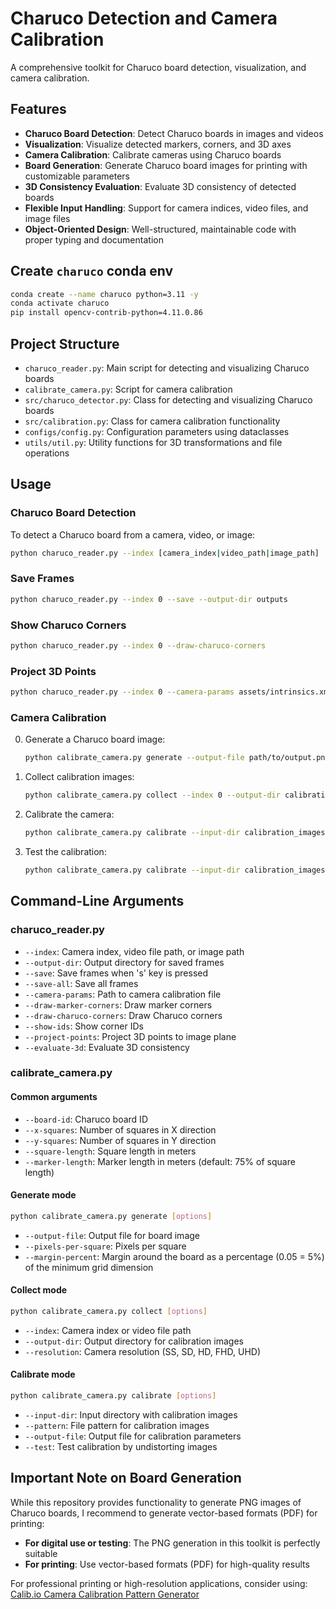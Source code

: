 # Charuco Detection and Camera Calibration

A comprehensive toolkit for Charuco board detection, visualization, and camera calibration.

## Features

- **Charuco Board Detection**: Detect Charuco boards in images and videos
- **Visualization**: Visualize detected markers, corners, and 3D axes
- **Camera Calibration**: Calibrate cameras using Charuco boards
- **Board Generation**: Generate Charuco board images for printing with customizable parameters
- **3D Consistency Evaluation**: Evaluate 3D consistency of detected boards
- **Flexible Input Handling**: Support for camera indices, video files, and image files
- **Object-Oriented Design**: Well-structured, maintainable code with proper typing and documentation

## Create `charuco` conda env

```bash
conda create --name charuco python=3.11 -y
conda activate charuco
pip install opencv-contrib-python=4.11.0.86
```

## Project Structure

- `charuco_reader.py`: Main script for detecting and visualizing Charuco boards
- `calibrate_camera.py`: Script for camera calibration
- `src/charuco_detector.py`: Class for detecting and visualizing Charuco boards
- `src/calibration.py`: Class for camera calibration functionality
- `configs/config.py`: Configuration parameters using dataclasses
- `utils/util.py`: Utility functions for 3D transformations and file operations

## Usage

### Charuco Board Detection

To detect a Charuco board from a camera, video, or image:

```bash
python charuco_reader.py --index [camera_index|video_path|image_path]
```

### Save Frames

```bash
python charuco_reader.py --index 0 --save --output-dir outputs
```

### Show Charuco Corners

```bash
python charuco_reader.py --index 0 --draw-charuco-corners
```

### Project 3D Points

```bash
python charuco_reader.py --index 0 --camera-params assets/intrinsics.xml --project-points
```

### Camera Calibration

0. Generate a Charuco board image:

    ```bash
    python calibrate_camera.py generate --output-file path/to/output.png --pixels-per-square 300 --margin-percent 0.05
    ```

1. Collect calibration images:

    ```bash
    python calibrate_camera.py collect --index 0 --output-dir calibration_images
    ```

2. Calibrate the camera:

    ```bash
    python calibrate_camera.py calibrate --input-dir calibration_images --output-file calibration.xml
    ```

3. Test the calibration:

    ```bash
    python calibrate_camera.py calibrate --input-dir calibration_images --output-file calibration.xml --test
    ```

## Command-Line Arguments

### charuco_reader.py

- `--index`: Camera index, video file path, or image path
- `--output-dir`: Output directory for saved frames
- `--save`: Save frames when 's' key is pressed
- `--save-all`: Save all frames
- `--camera-params`: Path to camera calibration file
- `--draw-marker-corners`: Draw marker corners
- `--draw-charuco-corners`: Draw Charuco corners
- `--show-ids`: Show corner IDs
- `--project-points`: Project 3D points to image plane
- `--evaluate-3d`: Evaluate 3D consistency

### calibrate_camera.py

#### Common arguments

- `--board-id`: Charuco board ID
- `--x-squares`: Number of squares in X direction
- `--y-squares`: Number of squares in Y direction
- `--square-length`: Square length in meters
- `--marker-length`: Marker length in meters (default: 75% of square length)

#### Generate mode

```bash
python calibrate_camera.py generate [options]
```

- `--output-file`: Output file for board image
- `--pixels-per-square`: Pixels per square
- `--margin-percent`: Margin around the board as a percentage (0.05 = 5%) of the minimum grid dimension

#### Collect mode

```bash
python calibrate_camera.py collect [options]
```

- `--index`: Camera index or video file path
- `--output-dir`: Output directory for calibration images
- `--resolution`: Camera resolution (SS, SD, HD, FHD, UHD)

#### Calibrate mode

```bash
python calibrate_camera.py calibrate [options]
```

- `--input-dir`: Input directory with calibration images
- `--pattern`: File pattern for calibration images
- `--output-file`: Output file for calibration parameters
- `--test`: Test calibration by undistorting images

## Important Note on Board Generation

While this repository provides functionality to generate PNG images of Charuco boards, I recommend to generate vector-based formats (PDF) for printing:

- **For digital use or testing**: The PNG generation in this toolkit is perfectly suitable
- **For printing**: Use vector-based formats (PDF) for high-quality results

For professional printing or high-resolution applications, consider using:
[Calib.io Camera Calibration Pattern Generator](https://calib.io/pages/camera-calibration-pattern-generator)
